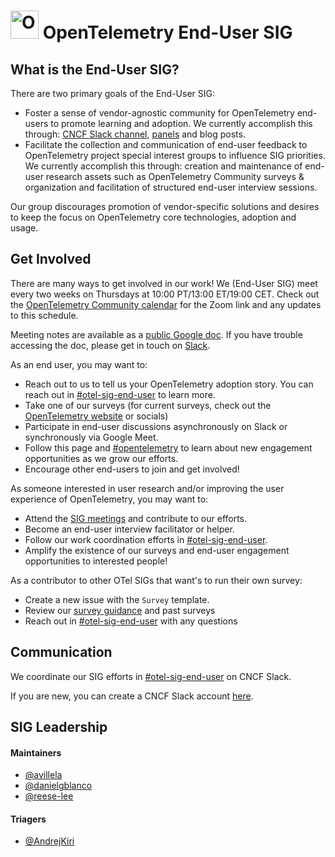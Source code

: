 # <img src="https://opentelemetry.io/img/logos/opentelemetry-logo-nav.png" alt="OpenTelemetry Icon" width="45" height=""> OpenTelemetry End-User SIG

## What is the End-User SIG?

There are two primary goals of the End-User SIG:
* Foster a sense of vendor-agnostic community for OpenTelemetry end-users to promote learning and adoption. We currently accomplish this through: [CNCF Slack channel](https://cloud-native.slack.com/archives/C01RT3MSWGZ), [panels](https://youtube.com/@otel-official) and blog posts.
* Facilitate the collection and communication of end-user feedback to OpenTelemetry project special interest groups to influence SIG priorities. We currently accomplish this through: creation and maintenance of end-user research assets such as OpenTelemetry Community surveys & organization and facilitation of structured end-user interview sessions.

Our group discourages promotion of vendor-specific solutions and desires to keep the focus on OpenTelemetry core technologies, adoption and usage.

## Get Involved

There are many ways to get involved in our work! We (End-User SIG) meet every two weeks on Thursdays at 10:00 PT/13:00 ET/19:00 CET. Check out the [OpenTelemetry Community calendar](https://github.com/open-telemetry/community?tab=readme-ov-file#calendar) for the Zoom link and any updates to this schedule.

Meeting notes are available as a [public Google doc](https://docs.google.com/document/d/1e-UNZA3Tuno9b53RQbe--whUcO0VIXF3P81oXsrBK6g). If you have trouble accessing the doc, please get in touch on [Slack](https://cloud-native.slack.com/archives/C01RT3MSWGZ).

As an end user, you may want to:

* Reach out to us to tell us your OpenTelemetry adoption story. You can reach out in [#otel-sig-end-user](https://cloud-native.slack.com/archives/C01RT3MSWGZ) to learn more.
* Take one of our surveys (for current surveys, check out the [OpenTelemetry website](https://opentelemetry.io/) or socials)
* Participate in end-user discussions asynchronously on Slack or synchronously via Google Meet.
* Follow this page and [#opentelemetry](https://cloud-native.slack.com/archives/CJFCJHG4Q) to learn about new engagement opportunities as we grow our efforts.
* Encourage other end-users to join and get involved!

As someone interested in user research and/or improving the user experience of OpenTelemetry, you may want to:

* Attend the [SIG meetings](https://docs.google.com/document/d/1e-UNZA3Tuno9b53RQbe--whUcO0VIXF3P81oXsrBK6g) and contribute to our efforts.
* Become an end-user interview facilitator or helper.
* Follow our work coordination efforts in [#otel-sig-end-user](https://cloud-native.slack.com/archives/C01RT3MSWGZ).
* Amplify the existence of our surveys and end-user engagement opportunities to interested people!

As a contributor to other OTel SIGs that want's to run their own survey:
* Create a new issue with the `Survey` template.
* Review our [survey guidance](https://github.com/open-telemetry/sig-end-user/tree/main/end-user-surveys) and past surveys
* Reach out in [#otel-sig-end-user](https://cloud-native.slack.com/archives/C01RT3MSWGZ) with any questions

## Communication
We coordinate our SIG efforts in [#otel-sig-end-user](https://cloud-native.slack.com/archives/C01RT3MSWGZ) on CNCF Slack.

If you are new, you can create a CNCF Slack account [here](https://slack.cncf.io/).

## SIG Leadership

#### Maintainers
* [@avillela](https://github.com/avillela)
* [@danielgblanco](https://github.com/danielgblanco)
* [@reese-lee](https://github.com/reese-lee)

#### Triagers
* [@AndrejKiri](https://github.com/AndrejKiri)